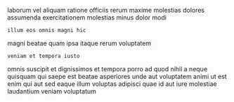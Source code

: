 <!--
title: Operative web-enabled flexibility
author: Meaghan
date: 2014-07-14-1649
link: 2014-07-14-1649-operative-web-enabled-flexibility
tags: [design,templates,UX]
-->

laborum vel aliquam
ratione officiis rerum maxime molestias dolores assumenda exercitationem
molestias minus dolor modi
 	illum eos omnis magni hic
magni beatae quam ipsa
itaque rerum voluptatem
 	veniam et tempora iusto
omnis suscipit et dignissimos et tempora porro
ad quod nihil a neque quisquam qui saepe
est beatae asperiores unde aut voluptatem animi ut
est enim qui aut sed eaque illum voluptas adipisci
quae id aut iure molestiae laudantium veniam voluptatum